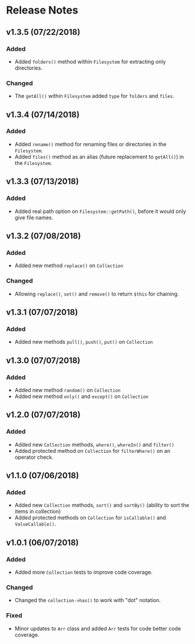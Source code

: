 # Release Notes


## v1.3.5 (07/22/2018)

### Added
* Added `folders()` method within `Filesystem` for extracting only directories.

### Changed
* The `getAll()` within `Filesystem` added `type` for `folders` and `files`.


## v1.3.4 (07/14/2018)

### Added
* Added `rename()` method for renaming files or directories in the `Filesystem`.
* Added `files()` method as an alias (future replacement to `getAll()`) in the `Filesystem`.


## v1.3.3 (07/13/2018)

### Added
* Added real path option on `Filesystem::getPath()`, before it would only give file names.


## v1.3.2 (07/08/2018)

### Added
* Added new method `replace()` on `Collection`

### Changed
* Allowing `replace()`, `set()` and `remove()` to return `$this` for chaining.


## v1.3.1 (07/07/2018)

### Added
* Added new methods `pull()`, `push()`, `put()` on `Collection`


## v1.3.0 (07/07/2018)

### Added
* Added new method `random()` on `Collection`
* Added new method `only()` and `except()` on `Collection`


## v1.2.0 (07/07/2018)

### Added
* Added new `Collection` methods, `where()`, `whereIn()` and `filter()`
* Added protected method on `Collection` for `filterWhere()` on an operator check.


## v1.1.0 (07/06/2018)

### Added
* Added new `Collection` methods, `sort()` and `sortBy()` (ability to sort the items in collection)
* Added protected methods on `Collection` for `isCallable()` and `ValueCallable()`.


## v1.0.1 (06/07/2018)

### Added
* Added more `Collection` tests to improve code coverage.

### Changed
* Changed the `collection->has()` to work with "dot" notation.

### Fixed
* Minor updates to `Arr` class and added `Arr` tests for code better code coverage.
